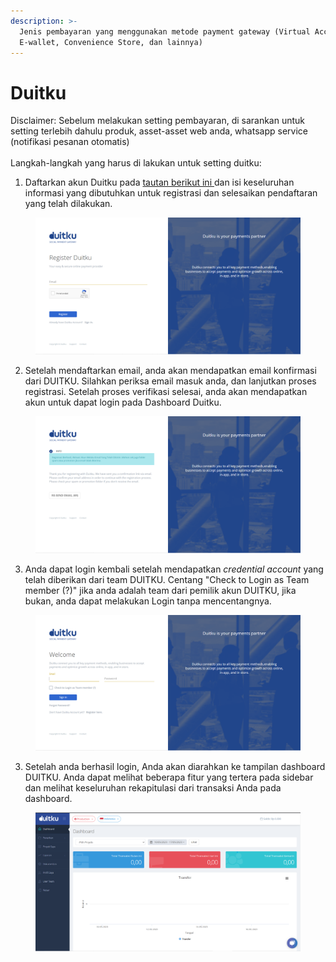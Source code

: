 ```yaml
---
description: >-
  Jenis pembayaran yang menggunakan metode payment gateway (Virtual Account,
  E-wallet, Convenience Store, dan lainnya)
---
```


# Duitku

Disclaimer: Sebelum melakukan setting pembayaran, di sarankan untuk setting terlebih dahulu produk, asset-asset web anda, whatsapp service (notifikasi pesanan otomatis)\
\
Langkah-langkah yang harus di lakukan untuk setting duitku:

1. Daftarkan akun Duitku pada [tautan berikut ini ](https://dashboard.duitku.com/Account/Register)dan isi keseluruhan informasi yang dibutuhkan untuk registrasi dan selesaikan pendaftaran yang telah dilakukan.

<figure><img src="../../.gitbook/assets/image (3) (1) (1).png" alt=""><figcaption></figcaption></figure>

2. Setelah mendaftarkan email, anda akan mendapatkan email konfirmasi dari DUITKU. Silahkan periksa email masuk anda, dan lanjutkan proses registrasi. Setelah proses verifikasi selesai, anda akan mendapatkan akun untuk dapat login pada Dashboard Duitku.

<figure><img src="../../.gitbook/assets/image (2) (1).png" alt=""><figcaption></figcaption></figure>

3. Anda dapat login kembali setelah mendapatkan _credential account_ yang telah diberikan dari team DUITKU. Centang "Check to Login as Team member (?)" jika anda adalah team dari pemilik akun DUITKU, jika bukan, anda dapat melakukan Login tanpa mencentangnya.

<figure><img src="../../.gitbook/assets/image (2) (1) (1).png" alt=""><figcaption></figcaption></figure>

3. Setelah anda berhasil login, Anda akan diarahkan ke tampilan dashboard DUITKU. Anda dapat melihat beberapa fitur  yang tertera pada sidebar dan melihat keseluruhan rekapitulasi dari transaksi Anda pada dashboard.

<figure><img src="../../.gitbook/assets/image (1) (1) (1).png" alt=""><figcaption></figcaption></figure>

